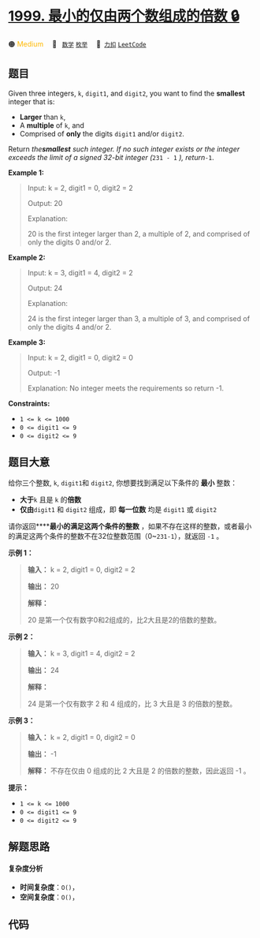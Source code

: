 # [1999. 最小的仅由两个数组成的倍数 🔒](https://2xiao.github.io/leetcode-js/problem/1999.html)

🟠 <font color=#ffb800>Medium</font>&emsp; 🔖&ensp; [`数学`](/tag/math.md) [`枚举`](/tag/enumeration.md)&emsp; 🔗&ensp;[`力扣`](https://leetcode.cn/problems/smallest-greater-multiple-made-of-two-digits) [`LeetCode`](https://leetcode.com/problems/smallest-greater-multiple-made-of-two-digits)

## 题目

Given three integers, `k`, `digit1`, and `digit2`, you want to find the
**smallest** integer that is:

  * **Larger** than `k`,
  * A **multiple** of `k`, and
  * Comprised of **only** the digits `digit1` and/or `digit2`.

Return _the**smallest** such integer. If no such integer exists or the integer
exceeds the limit of a signed 32-bit integer (_`231 - 1` _), return_`-1`.



**Example 1:**

> Input: k = 2, digit1 = 0, digit2 = 2
> 
> Output: 20
> 
> Explanation:
> 
> 20 is the first integer larger than 2, a multiple of 2, and comprised of only the digits 0 and/or 2.

**Example 2:**

> Input: k = 3, digit1 = 4, digit2 = 2
> 
> Output: 24
> 
> Explanation:
> 
> 24 is the first integer larger than 3, a multiple of 3, and comprised of only the digits 4 and/or 2.

**Example 3:**

> Input: k = 2, digit1 = 0, digit2 = 0
> 
> Output: -1
> 
> Explanation: No integer meets the requirements so return -1.

**Constraints:**

  * `1 <= k <= 1000`
  * `0 <= digit1 <= 9`
  * `0 <= digit2 <= 9`


## 题目大意

给你三个整数, `k`, `digit1`和 `digit2`, 你想要找到满足以下条件的 **最小** 整数：

  * **大于**`k` 且是 `k` 的**倍数**
  * **仅由**`digit1` 和 `digit2` 组成，即 **每一位数** 均是 `digit1` 或 `digit2`

请你返回******最小的满足这两个条件的整数** ，如果不存在这样的整数，或者最小的满足这两个条件的整数不在32位整数范围（0~`231-1`），就返回
`-1` 。



**示例 1：**

> 
> 
> 
> 
> 
> **输入：** k = 2, digit1 = 0, digit2 = 2
> 
> **输出：** 20
> 
> **解释：**
> 
> 20 是第一个仅有数字0和2组成的，比2大且是2的倍数的整数。
> 
> 

**示例 2：**

> 
> 
> 
> 
> 
> **输入：** k = 3, digit1 = 4, digit2 = 2
> 
> **输出：** 24
> 
> **解释：**
> 
> 24 是第一个仅有数字 2 和 4 组成的，比 3 大且是 3 的倍数的整数。

**示例 3：**

> 
> 
> 
> 
> 
> **输入：** k = 2, digit1 = 0, digit2 = 0
> 
> **输出：** -1
> 
> **解释：** 不存在仅由 0 组成的比 2 大且是 2 的倍数的整数，因此返回 -1 。
> 
> 



**提示：**

  * `1 <= k <= 1000`
  * `0 <= digit1 <= 9`
  * `0 <= digit2 <= 9`


## 解题思路

#### 复杂度分析

- **时间复杂度**：`O()`，
- **空间复杂度**：`O()`，

## 代码

```javascript

```